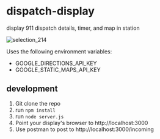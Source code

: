 # dispatch-display
display 911 dispatch details, timer, and map in station

![selection_214](https://user-images.githubusercontent.com/473165/30765332-a2a3af5e-9f9b-11e7-978e-a816690ce51d.png)

Uses the following environment variables:
- GOOGLE_DIRECTIONS_API_KEY
- GOOGLE_STATIC_MAPS_API_KEY

## development

1. Git clone the repo
1. run `npm install`
1. run `node server.js`
1. Point your display's browser to http://localhost:3000
1. Use postman to post to http://localhost:3000/incoming
